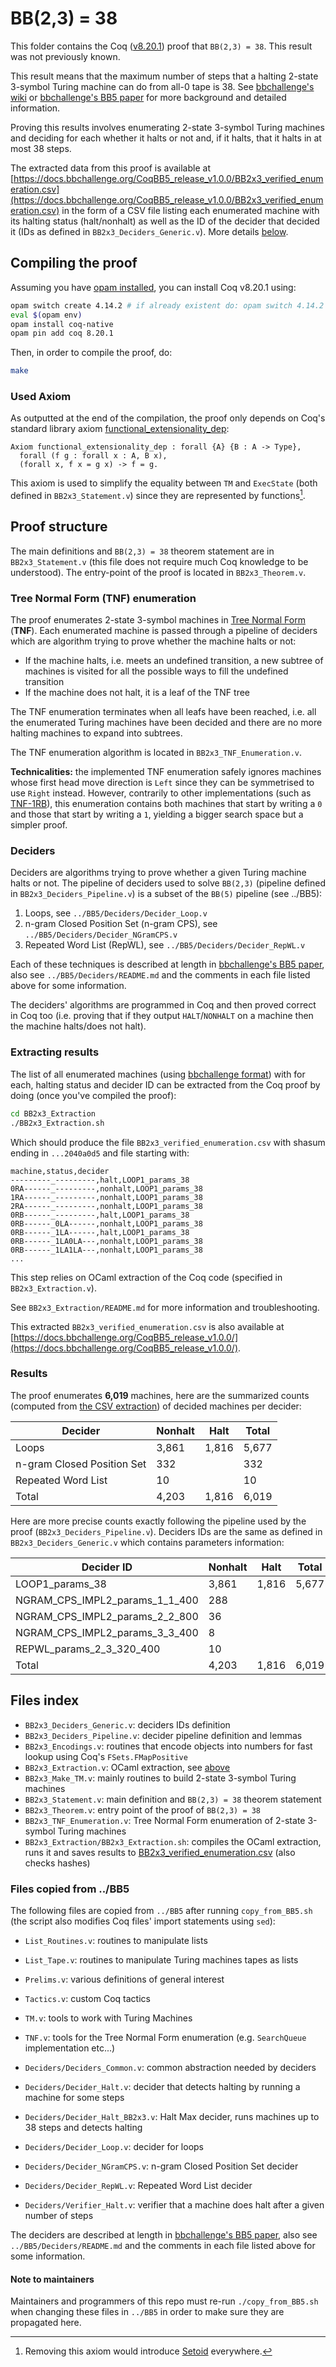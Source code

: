# BB(2,3) = 38

This folder contains the Coq ([v8.20.1](https://github.com/coq/coq/blob/V8.20.1/INSTALL.md)) proof that `BB(2,3) = 38`. This result was not previously known.

This result means that the maximum number of steps that a halting 2-state 3-symbol Turing machine can do from all-0 tape is 38. See [bbchallenge's wiki](https://wiki.bbchallenge.org/wiki/Main_Page) or [bbchallenge's BB5 paper](https://github.com/bbchallenge/bbchallenge-paper) for more background and detailed information.

Proving this results involves enumerating 2-state 3-symbol Turing machines and deciding for each whether it halts or not and, if it halts, that it halts in at most 38 steps.

The extracted data from this proof is available at [https://docs.bbchallenge.org/CoqBB5_release_v1.0.0/BB2x3_verified_enumeration.csv](https://docs.bbchallenge.org/CoqBB5_release_v1.0.0/BB2x3_verified_enumeration.csv) in the form of a CSV file listing each enumerated machine with its halting status (halt/nonhalt) as well as the ID of the decider that decided it (IDs as defined in `BB2x3_Deciders_Generic.v`). More details [below](#extracting-results).

## Compiling the proof

Assuming you have [opam installed](https://opam.ocaml.org/doc/Install.html), you can install Coq v8.20.1 using:

```sh
opam switch create 4.14.2 # if already existent do: opam switch 4.14.2
eval $(opam env)
opam install coq-native
opam pin add coq 8.20.1
```

Then, in order to compile the proof, do:

```sh
make
```

### Used Axiom

As outputted at the end of the compilation, the proof only depends on Coq's standard library axiom [functional_extensionality_dep](https://coq.inria.fr/doc/v8.9/stdlib/Coq.Logic.FunctionalExtensionality.html):

```Coq
Axiom functional_extensionality_dep : forall {A} {B : A -> Type},
  forall (f g : forall x : A, B x),
  (forall x, f x = g x) -> f = g.
```

This axiom is used to simplify the equality between `TM` and `ExecState` (both defined in `BB2x3_Statement.v`) since they are represented by functions[^1]. 

## Proof structure

The main definitions and `BB(2,3) = 38` theorem statement are in `BB2x3_Statement.v` (this file does not require much Coq knowledge to be understood). The entry-point of the proof is located in `BB2x3_Theorem.v`.

### Tree Normal Form (TNF) enumeration

The proof enumerates 2-state 3-symbol machines in [Tree Normal Form](https://wiki.bbchallenge.org/wiki/Tree_Normal_Form) (**TNF**). Each enumerated machine is passed through a pipeline of deciders which are algorithm trying to prove whether the machine halts or not:

- If the machine halts, i.e. meets an undefined transition, a new subtree of machines is visited for all the possible ways to fill the undefined transition
- If the machine does not halt, it is a leaf of the TNF tree

The TNF enumeration terminates when all leafs have been reached, i.e. all the enumerated Turing machines have been decided and there are no more halting machines to expand into subtrees.

The TNF enumeration algorithm is located in `BB2x3_TNF_Enumeration.v`.

**Technicalities:** the implemented TNF enumeration safely ignores machines whose first head move direction is `Left` since they can be symmetrised to use `Right` instead. However, contrarily to other implementations (such as [TNF-1RB](https://wiki.bbchallenge.org/wiki/Tree_Normal_Form#TNF-1RB)), this enumeration contains both machines that start by writing a `0` and those that start by writing a `1`, yielding a bigger search space but a simpler proof.  

### Deciders

Deciders are algorithms trying to prove whether a given Turing machine halts or not. The pipeline of deciders used to solve `BB(2,3)` (pipeline defined in `BB2x3_Deciders_Pipeline.v`) is a subset of the `BB(5)` pipeline (see ../BB5):

1. Loops, see `../BB5/Deciders/Decider_Loop.v`
2. n-gram Closed Position Set (n-gram CPS), see `../BB5/Deciders/Decider_NGramCPS.v`
3. Repeated Word List (RepWL), see `../BB5/Deciders/Decider_RepWL.v`

Each of these techniques is described at length in [bbchallenge's BB5 paper](https://github.com/bbchallenge/bbchallenge-paper), also see `../BB5/Deciders/README.md` and the comments in each file listed above for some information.

The deciders' algorithms are programmed in Coq and then proved correct in Coq too (i.e. proving that if they output `HALT`/`NONHALT` on a machine then the machine halts/does not halt).

### Extracting results

The list of all enumerated machines (using [bbchallenge format](https://discuss.bbchallenge.org/t/standard-tm-text-format/60/28?u=cosmo)) with for each, halting status and decider ID can be extracted from the Coq proof by doing (once you've compiled the proof):

```sh
cd BB2x3_Extraction
./BB2x3_Extraction.sh
```

Which should produce the file `BB2x3_verified_enumeration.csv` with shasum ending in `...2040a0d5` and file starting with:

```
machine,status,decider
---------_---------,halt,LOOP1_params_38
0RA------_---------,nonhalt,LOOP1_params_38
1RA------_---------,nonhalt,LOOP1_params_38
2RA------_---------,nonhalt,LOOP1_params_38
0RB------_---------,halt,LOOP1_params_38
0RB------_0LA------,nonhalt,LOOP1_params_38
0RB------_1LA------,halt,LOOP1_params_38
0RB------_1LA0LA---,nonhalt,LOOP1_params_38
0RB------_1LA1LA---,nonhalt,LOOP1_params_38
...
```

This step relies on OCaml extraction of the Coq code (specified in `BB2x3_Extraction.v`).

See `BB2x3_Extraction/README.md` for more information and troubleshooting.

This extracted `BB2x3_verified_enumeration.csv` is also available at [https://docs.bbchallenge.org/CoqBB5_release_v1.0.0/](https://docs.bbchallenge.org/CoqBB5_release_v1.0.0/).

### Results

The proof enumerates **6,019** machines, here are the summarized counts (computed from [the CSV extraction](https://docs.bbchallenge.org/CoqBB5_release_v1.0.0/BB2x3_verified_enumeration.csv)) of decided machines per decider:

| Decider                    | Nonhalt | Halt  | Total |
| -------------------------- | ------- | ----- | ----- |
| Loops                      | 3,861   | 1,816 | 5,677 |
| n-gram Closed Position Set | 332     |       | 332   |
| Repeated Word List         | 10      |       | 10    |
| Total                      | 4,203   | 1,816 | 6,019 |

Here are more precise counts exactly following the pipeline used by the proof (`BB2x3_Deciders_Pipeline.v`). Deciders IDs are the same as defined in `BB2x3_Deciders_Generic.v` which contains parameters information:

| Decider ID                     | Nonhalt | Halt  | Total |
| ------------------------------ | ------- | ----- | ----- |
| LOOP1_params_38                | 3,861   | 1,816 | 5,677 |
| NGRAM_CPS_IMPL2_params_1_1_400 | 288     |       |       |
| NGRAM_CPS_IMPL2_params_2_2_800 | 36      |       |       |
| NGRAM_CPS_IMPL2_params_3_3_400 | 8       |       |       |
| REPWL_params_2_3_320_400       | 10      |       |       |
| Total                          | 4,203   | 1,816 | 6,019 |

## Files index

- `BB2x3_Deciders_Generic.v`: deciders IDs definition
- `BB2x3_Deciders_Pipeline.v`: decider pipeline definition and lemmas
- `BB2x3_Encodings.v`: routines that encode objects into numbers for fast lookup using Coq's `FSets.FMapPositive`
- `BB2x3_Extraction.v`: OCaml extraction, see [above](#extracting-results)
- `BB2x3_Make_TM.v`: mainly routines to build 2-state 3-symbol Turing machines
- `BB2x3_Statement.v`: main definition and `BB(2,3) = 38` theorem statement
- `BB2x3_Theorem.v`: entry point of the proof of `BB(2,3) = 38`
- `BB2x3_TNF_Enumeration.v`: Tree Normal Form enumeration of 2-state 3-symbol Turing machines
- `BB2x3_Extraction/BB2x3_Extraction.sh`: compiles the OCaml extraction, runs it and saves results to [BB2x3_verified_enumeration.csv](https://docs.bbchallenge.org/CoqBB5_release_v1.0.0/) (also checks hashes)

### Files copied from ../BB5

The following files are copied from `../BB5` after running `copy_from_BB5.sh` (the script also modifies Coq files' import statements using `sed`):

- `List_Routines.v`: routines to manipulate lists
- `List_Tape.v`: routines to manipulate Turing machines tapes as lists
- `Prelims.v`: various definitions of general interest
- `Tactics.v`: custom Coq tactics
- `TM.v`: tools to work with Turing Machines
- `TNF.v`: tools for the Tree Normal Form enumeration (e.g. `SearchQueue` implementation etc...)

- `Deciders/Deciders_Common.v`: common abstraction needed by deciders
- `Deciders/Decider_Halt.v`: decider that detects halting by running a machine for some steps
- `Deciders/Decider_Halt_BB2x3.v`: Halt Max decider, runs machines up to 38 steps and detects halting
- `Deciders/Decider_Loop.v`: decider for loops
- `Deciders/Decider_NGramCPS.v`: n-gram Closed Position Set decider
- `Deciders/Decider_RepWL.v`: Repeated Word List decider
- `Deciders/Verifier_Halt.v`: verifier that a machine does halt after a given number of steps

The deciders are described at length in [bbchallenge's BB5 paper](https://github.com/bbchallenge/bbchallenge-paper), also see `../BB5/Deciders/README.md` and the comments in each file listed above for some information.

#### Note to maintainers

Maintainers and programmers of this repo must re-run `./copy_from_BB5.sh` when changing these files in `../BB5` in order to make sure they are propagated here.

[^1]: Removing this axiom would introduce [Setoid](https://coq.inria.fr/doc/v8.9/stdlib/Coq.Setoids.Setoid.html) everywhere.